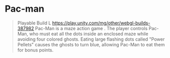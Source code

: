 # Pac-man 
>Playable Build L https://play.unity.com/mg/other/webgl-builds-387982
> Pac-Man is a maze action game . The player controls Pac-Man, who must eat all the dots inside an enclosed maze while avoiding four colored ghosts. Eating large flashing dots called "Power Pellets" causes the ghosts to turn blue, allowing Pac-Man to eat them for bonus points.
